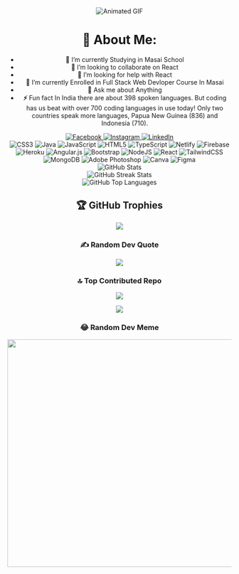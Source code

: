 <div style="text-align:center;">

<img src="https://www.sean-lloyd.com/assets/static/20210303-dino-game-5.8cbd2dc.ebd0b7a5a9f7f1ec142b7662189d3a79.gif" alt="Animated GIF">

<h1>💫 About Me:</h1>
<ul style="text-align: center;">
  <li><strong>🔭</strong> I’m currently Studying in Masai School</li>
  <li><strong>👯</strong> I’m looking to collaborate on React</li>
  <li><strong>🤝</strong> I’m looking for help with React</li>
  <li><strong>🌱</strong> I’m currently Enrolled in Full Stack Web Devloper Course In Masai</li>
  <li><strong>💬</strong> Ask me about Anything</li>
  <li><strong>⚡</strong> Fun fact In India there are about 398 spoken languages. But coding has us beat with over 700 coding languages in use today! Only two countries speak more languages, Papua New Guinea (836) and Indonesia (710).</li>
</ul>

<div>
  <a href="https://www.facebook.com/profile.php?id=100011090955688">
    <img src="https://img.shields.io/badge/Facebook-%231877F2.svg?logo=Facebook&logoColor=white" alt="Facebook">
  </a>
  <a href="https://instagram.com/monurajputrko">
    <img src="https://img.shields.io/badge/Instagram-%23E4405F.svg?logo=Instagram&logoColor=white" alt="Instagram">
  </a>
  <a href="https://www.linkedin.com/in/monu-singh-477931220/">
    <img src="https://img.shields.io/badge/LinkedIn-%230077B5.svg?logo=linkedin&logoColor=white" alt="LinkedIn">
  </a>
</div>

<div>
  <img src="https://img.shields.io/badge/css3-%231572B6.svg?style=for-the-badge&logo=css3&logoColor=white" alt="CSS3">
  <img src="https://img.shields.io/badge/java-%23ED8B00.svg?style=for-the-badge&logo=java&logoColor=white" alt="Java">
  <img src="https://img.shields.io/badge/javascript-%23323330.svg?style=for-the-badge&logo=javascript&logoColor=%23F7DF1E" alt="JavaScript">
  <img src="https://img.shields.io/badge/html5-%23E34F26.svg?style=for-the-badge&logo=html5&logoColor=white" alt="HTML5">
  <img src="https://img.shields.io/badge/typescript-%23007ACC.svg?style=for-the-badge&logo=typescript&logoColor=white" alt="TypeScript">
  <img src="https://img.shields.io/badge/netlify-%23000000.svg?style=for-the-badge&logo=netlify&logoColor=#00C7B7" alt="Netlify">
  <img src="https://img.shields.io/badge/firebase-%23039BE5.svg?style=for-the-badge&logo=firebase" alt="Firebase">
  <img src="https://img.shields.io/badge/heroku-%23430098.svg?style=for-the-badge&logo=heroku&logoColor=white" alt="Heroku">
  <img src="https://img.shields.io/badge/angular.js-%23E23237.svg?style=for-the-badge&logo=angularjs&logoColor=white" alt="Angular.js">
  <img src="https://img.shields.io/badge/bootstrap-%23563D7C.svg?style=for-the-badge&logo=bootstrap&logoColor=white" alt="Bootstrap">
  <img src="https://img.shields.io/badge/node.js-6DA55F?style=for-the-badge&logo=node.js&logoColor=white" alt="NodeJS">
  <img src="https://img.shields.io/badge/react-%2320232a.svg?style=for-the-badge&logo=react&logoColor=%2361DAFB" alt="React">
  <img src="https://img.shields.io/badge/tailwindcss-%2338B2AC.svg?style=for-the-badge&logo=tailwind-css&logoColor=white" alt="TailwindCSS">
  <img src="https://img.shields.io/badge/MongoDB-%234ea94b.svg?style=for-the-badge&logo=mongodb&logoColor=white" alt="MongoDB">
  <img src="https://img.shields.io/badge/adobephotoshop-%2331A8FF.svg?style=for-the-badge&logo=adobephotoshop&logoColor=white" alt="Adobe Photoshop">
  <img src="https://img.shields.io/badge/Canva-%2300C4CC.svg?style=for-the-badge&logo=Canva&logoColor=white" alt="Canva">
  <img src="https://img.shields.io/badge/figma-%23F24E1E.svg?style=for-the-badge&logo=figma&logoColor=white" alt="Figma">
</div>

<div>
    <img src="https://github-readme-stats.vercel.app/api?username=monurajputrko&theme=chartreuse-dark&hide_border=true&include_all_commits=true&count_private=true" alt="GitHub Stats" />
</div>
<div>
    <img src="https://github-readme-streak-stats.herokuapp.com/?user=monurajputrko&theme=chartreuse-dark&hide_border=true" alt="GitHub Streak Stats" />
</div>
<div>
    <img src="https://github-readme-stats.vercel.app/api/top-langs/?username=monurajputrko&theme=chartreuse-dark&hide_border=true&include_all_commits=true&count_private=true&layout=compact" alt="GitHub Top Languages" />
</div>

<h2>🏆 GitHub Trophies</h2>
<img src="https://github-profile-trophy.vercel.app/?username=monurajputrko&theme=radical&no-frame=false&no-bg=true&margin-w=4" />

<h3>✍️ Random Dev Quote</h3>
<img src="https://quotes-github-readme.vercel.app/api?type=vetical&theme=radical" />

<h3>🔝 Top Contributed Repo</h3>
<img src="https://github-contributor-stats.vercel.app/api?username=monurajputrko&limit=5&theme=radical&combine_all_yearly_contributions=true" />

<a href="https://visitcount.itsvg.in"><img src="https://visitcount.itsvg.in/api?id=monurajputrko&icon=2&color=0" /></a>

<h3>😂 Random Dev Meme</h3>
<img src="https://miro.medium.com/v2/resize:fit:1400/1*i3sm4Ahbek0zsuctqiORBg.jpeg" width="512px" />

  </div>
